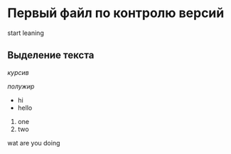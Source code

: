 # Первый файл по контролю версий
start leaning
## Выделение текста

*курсив*

*полужир*

* hi
* hello

1. one
2. two

wat are you doing